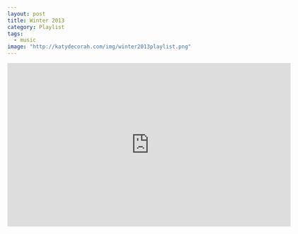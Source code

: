 ```yaml
---
layout: post
title: Winter 2013
category: Playlist
tags: 
  - music
image: "http://katydecorah.com/img/winter2013playlist.png"
---
```


<iframe width="640" height="370" src="https://rd.io/i/QXaYuDNDioI/" frameborder="0">&nbsp;</iframe>
